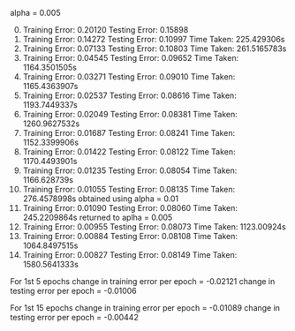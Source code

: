 alpha = 0.005

0) Training Error: 0.20120      Testing Error: 0.15898
1) Training Error: 0.14272      Testing Error: 0.10997  Time Taken: 225.429306s
7) Training Error: 0.07133      Testing Error: 0.10803  Time Taken: 261.5165783s
12) Training Error: 0.04545      Testing Error: 0.09652  Time Taken: 1164.3501505s
17) Training Error: 0.03271     Testing Error: 0.09010  Time Taken: 1165.4363907s
22) Training Error: 0.02537     Testing Error: 0.08616  Time Taken: 1193.7449337s
27) Training Error: 0.02049     Testing Error: 0.08381  Time Taken: 1260.9627532s
32) Training Error: 0.01687     Testing Error: 0.08241  Time Taken: 1152.3399906s
36) Training Error: 0.01422     Testing Error: 0.08122  Time Taken: 1170.4493901s
42) Training Error: 0.01235     Testing Error: 0.08054  Time Taken: 1166.628739s
43) Training Error: 0.01055      Testing Error: 0.08135  Time Taken: 276.4578998s obtained using alpha = 0.01
48) Training Error: 0.01090      Testing Error: 0.08060  Time Taken: 245.2209864s returned to aplha = 0.005
53) Training Error: 0.00955      Testing Error: 0.08073  Time Taken: 1123.00924s
58) Training Error: 0.00884     Testing Error: 0.08108  Time Taken: 1064.8497515s
63) Training Error: 0.00827     Testing Error: 0.08149  Time Taken: 1580.5641333s


For 1st 5 epochs
change in training error per epoch = -0.02121
change in testing error per epoch = -0.01006

For 1st 15 epochs
change in training error per epoch = -0.01089
change in testing error per epoch = -0.00442